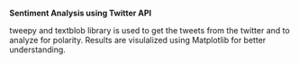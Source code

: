 <b>Sentiment Analysis using Twitter API</b>

tweepy and textblob library is used to get the tweets from the twitter and to analyze for polarity.
Results are visulalized using Matplotlib for better understanding.
